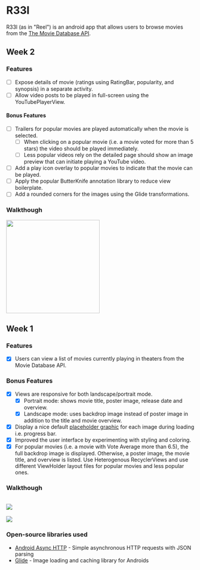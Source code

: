 # R33l
R33l (as in "Reel") is an android app that allows users to browse movies from the [The Movie Database API](http://docs.themoviedb.apiary.io/#).

## Week 2

### Features 

- [ ] Expose details of movie (ratings using RatingBar, popularity, and synopsis) in a separate activity.
- [ ] Allow video posts to be played in full-screen using the YouTubePlayerView.

#### Bonus Features

- [ ] Trailers for popular movies are played automatically when the movie is selected.
  - [ ] When clicking on a popular movie (i.e. a movie voted for more than 5 stars) the video should be played immediately.
  - [ ] Less popular videos rely on the detailed page should show an image preview that can initiate playing a YouTube video.
- [ ] Add a play icon overlay to popular movies to indicate that the movie can be played.
- [ ] Apply the popular ButterKnife annotation library to reduce view boilerplate.
- [ ] Add a rounded corners for the images using the Glide transformations.

### Walkthough

<img src="YOUR_GIF_URL_HERE" width=250><br>

## Week 1

### Features
- [X] Users can view a list of movies currently playing in theaters from the Movie Database API.

### Bonus Features
- [X] Views are responsive for both landscape/portrait mode.
   - [X] Portrait mode: shows movie title, poster image, release date and overview.
   - [X] Landscape mode: uses backdrop image instead of poster image in addition to the title and movie overview.

- [X] Display a nice default [placeholder graphic](https://guides.codepath.com/android/Displaying-Images-with-the-Glide-Library#advanced-usage) for each image during loading i.e. progress bar.
- [X] Improved the user interface by experimenting with styling and coloring.
- [X] For popular movies (i.e. a movie with Vote Average more than 6.5), the full backdrop image is displayed. Otherwise, a poster image, the movie title, and overview is listed. Use Heterogenous RecyclerViews and use different ViewHolder layout files for popular movies and less popular ones.

### Walkthough
<br/>
<img src="/img/week1_portait_demo.gif" >
<br/>
<br/>

<img src="/img/week1_landscape_demo.gif">

### Open-source libraries used

- [Android Async HTTP](https://github.com/loopj/android-async-http) - Simple asynchronous HTTP requests with JSON parsing
- [Glide](https://github.com/bumptech/glide) - Image loading and caching library for Androids
